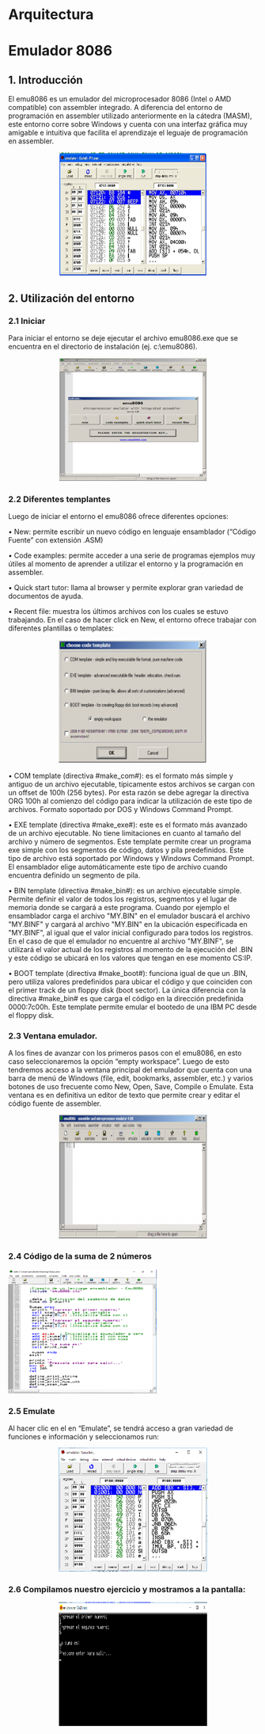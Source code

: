 # Arquitectura
<h1>Emulador 8086</h1>
  <h2> 1.	Introducción</h2>
<p>El emu8086 es un emulador del microprocesador 8086 (Intel o AMD compatible) con assembler integrado. A diferencia del entorno de programación en assembler utilizado anteriormente en la cátedra (MASM), este entorno corre sobre Windows y cuenta con una interfaz gráfica muy amigable e intuitiva que facilita el aprendizaje el leguaje de programación en assembler. </p>
  <center><img src="p1.png" width="300" height="250"></center>
  <h2> 2.	Utilización del entorno</h2>
    <h3> 2.1	Iniciar</h3>
     <p> Para iniciar el entorno se deje ejecutar el archivo emu8086.exe que se encuentra en el directorio de instalación (ej. c:\emu8086). </p>
       <center><img src="p2.png" width="300" height="250"></center>
     <h3> 2.2	Diferentes templantes</h3>
       <p>Luego de iniciar el entorno el emu8086 ofrece diferentes opciones: </p>
                                                                                                                                                      <p>• New: permite escribir un nuevo código en lenguaje ensamblador (“Código Fuente” con extensión .ASM) </p>
             <p>• Code examples: permite acceder a una serie de programas ejemplos muy útiles al momento de aprender a utilizar el                         entorno y la programación en assembler.</p>
             <p>• Quick start tutor: llama al browser y permite explorar gran variedad de documentos de ayuda. </p>
             <p> • Recent file: muestra los últimos archivos con los cuales se estuvo trabajando. En el caso de hacer click en New, el                      entorno ofrece trabajar con diferentes plantillas o templates:
                         <center><img src="p3.png" width="300" height="250"></center>
<p>•	COM template (directiva #make_com#): es el formato más simple y antiguo de un archivo ejecutable, típicamente estos archivos se cargan con un offset de 100h (256 bytes). Por esta razón se debe agregar la directiva ORG 100h al comienzo del código para indicar la utilización de este tipo de archivos. Formato soportado por DOS y Windows Command Prompt.  
<p>•	EXE template (directiva #make_exe#): este es el formato más avanzado de un archivo ejecutable. No tiene limitaciones en cuanto al tamaño del archivo y número de segmentos. Este template permite crear un programa exe simple con los segmentos de código, datos y pila predefinidos. Este tipo de archivo está soportado por Windows y Windows Command Prompt. El ensamblador elige automáticamente este tipo de archivo cuando encuentra definido un segmento de pila. 
<p>•	BIN template (directiva #make_bin#): es un archivo ejecutable simple. Permite definir el valor de todos los registros, segmentos y el lugar de memoria donde se cargará a este programa. Cuando por ejemplo el ensamblador carga el archivo "MY.BIN" en el emulador buscará el archivo "MY.BINF" y cargará al archivo "MY.BIN" en la ubicación especificada en "MY.BINF", al igual que el valor inicial configurado para todos los registros. En el caso de que el emulador no encuentre al archivo "MY.BINF", se utilizará el valor actual de los registros al momento de la ejecución del .BIN y este código se ubicará en los valores que tengan en ese momento CS:IP. 
<p>•	BOOT template (directiva #make_boot#): funciona igual de que un .BIN, pero utiliza valores predefinidos para ubicar el código y que coinciden con el primer track de un floppy disk (boot sector). La única diferencia con la directiva #make_bin# es que carga el código en la dirección predefinida 0000:7c00h. Este template permite emular el bootedo de una IBM PC desde el floppy disk.

<h3> 2.3	Ventana emulador.</h3>
<p>A los fines de avanzar con los primeros pasos con el emu8086, en esto caso seleccionaremos la opción “empty                          workspace”. Luego de esto tendremos acceso a la ventana principal del emulador que cuenta con una barra de menú de Windows (file, edit, bookmarks, assembler, etc.) y varios botones de uso frecuente como New, Open, Save, Compile o Emulate. Esta ventana es en definitiva un editor de texto que permite crear y editar el código fuente de assembler.
                         <center><img src="p4.png" width="300" height="250"></center>
<h3> 2.4	Código de la suma de 2 números</h3>
  <p>  <img src="p5.png" width="300" height="250">
<h3> 2.5	Emulate</h3>
 <p> Al hacer clic en el en “Emulate”, se tendrá acceso a gran variedad de funciones e información y seleccionamos run:
   <center><img src="p6.png" width="300" height="250"></center>
<h3> 2.6 Compilamos nuestro ejercicio y mostramos a la pantalla:</h3>
  <p>
  <center><img src="p7.png" width="300" height="250"></center>
                        
